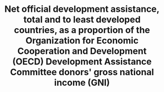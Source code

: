 ---
actual_indicator_available: null
actual_indicator_available_description: null
comments_and_limitations: null
computation_units: null
data_non_statistical: true
date_metadata_updated: null
date_of_national_source_publication: null
disaggregation_categories: null
disaggregation_geography: null
goal_meta_link: http://unstats.un.org/sdgs/files/metadata-compilation/Metadata-Goal-17.pdf
graph: null
graph_title: Net official development assistance, total and to least developed countries,
  as a proportion of the Organization for Economic Cooperation and Development (OECD)
  Development Assistance Committee donors' gross national income (GNI)
graph_type: null
has_metadata: true
indicator: 17.2.1
indicator_definition: Net official development assistance (ODA;http://www.oecd.org/dac/dac-glossary.htm#ODA)
  to all countries on the DAC List of ODA Recipients (http://www.oecd.org/dac/dac-glossary.htm#DAC_List)
  and net official development assistance to the Least Developed Countries, SIDS and
  LLDCs (http://unohrlls.org/), as well as African countries. Data are usually expressed
  in US dollars at the average annual exchange rate, or as a share of provider countries'
  gross national income (GNI).
indicator_name: Net official development assistance, total and to least developed
  countries, as a proportion of the Organization for Economic Cooperation and Development
  (OECD) Development Assistance Committee donors' gross national income (GNI)
indicator_sort_order: 17-02-01
indicator_variable: null
international_and_national_references: null
layout: indicator
method_of_computation: ''
national_geographical_coverage: United States
periodicity: null
permalink: /17-2-1/
published: false
rationale_interpretation: ODA is the accepted measure of development co-operation,
  including both grants and soft loans provided by governments for development and
  welfare objectives in developing countries. UN members have agreed a total net ODA
  target for economically advanced countries of 0.7% of GNI, and a target of 0.15-0.20%
  for ODA to LDCs.
reporting_status: notstarted
scheduled_update_by_SDG_team: null
scheduled_update_by_national_source: null
sdg_goal: 17
source_active_1: true
source_agency_staff_email_1: null
source_agency_staff_name_1: null
source_agency_survey_dataset_1: null
source_notes_1: null
source_title_1: null
source_url_1: null
target: Developed countries to implement fully their official development assistance
  commitments, including the commitment by many developed countries to achieve the
  target of 0.7 per cent of gross national income for official development assistance
  (ODA/GNI) to developing countries and 0.15 to 0.20 per cent of ODA/GNI to least
  developed countries; ODA providers are encouraged to consider setting a target to
  provide at least 0.20 per cent of ODA/GNI to least developed countries.
target_id: '17.2'
time_period: null
title: Net official development assistance, total and to least developed countries,
  as a proportion of the Organization for Economic Cooperation and Development (OECD)
  Development Assistance Committee donors' gross national income (GNI)
un_custodial_agency: OECD
un_designated_tier: '1'
variable_description: null
variable_notes: null
---